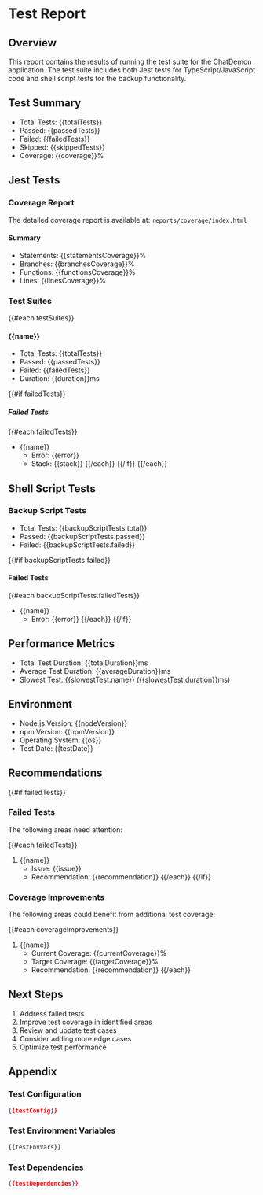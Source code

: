 # Test Report

## Overview

This report contains the results of running the test suite for the ChatDemon application. The test suite includes both Jest tests for TypeScript/JavaScript code and shell script tests for the backup functionality.

## Test Summary

- Total Tests: {{totalTests}}
- Passed: {{passedTests}}
- Failed: {{failedTests}}
- Skipped: {{skippedTests}}
- Coverage: {{coverage}}%

## Jest Tests

### Coverage Report

The detailed coverage report is available at: `reports/coverage/index.html`

#### Summary

- Statements: {{statementsCoverage}}%
- Branches: {{branchesCoverage}}%
- Functions: {{functionsCoverage}}%
- Lines: {{linesCoverage}}%

### Test Suites

{{#each testSuites}}
#### {{name}}

- Total Tests: {{totalTests}}
- Passed: {{passedTests}}
- Failed: {{failedTests}}
- Duration: {{duration}}ms

{{#if failedTests}}
##### Failed Tests

{{#each failedTests}}
- {{name}}
  - Error: {{error}}
  - Stack: {{stack}}
{{/each}}
{{/if}}
{{/each}}

## Shell Script Tests

### Backup Script Tests

- Total Tests: {{backupScriptTests.total}}
- Passed: {{backupScriptTests.passed}}
- Failed: {{backupScriptTests.failed}}

{{#if backupScriptTests.failed}}
#### Failed Tests

{{#each backupScriptTests.failedTests}}
- {{name}}
  - Error: {{error}}
{{/each}}
{{/if}}

## Performance Metrics

- Total Test Duration: {{totalDuration}}ms
- Average Test Duration: {{averageDuration}}ms
- Slowest Test: {{slowestTest.name}} ({{slowestTest.duration}}ms)

## Environment

- Node.js Version: {{nodeVersion}}
- npm Version: {{npmVersion}}
- Operating System: {{os}}
- Test Date: {{testDate}}

## Recommendations

{{#if failedTests}}
### Failed Tests

The following areas need attention:

{{#each failedTests}}
1. {{name}}
   - Issue: {{issue}}
   - Recommendation: {{recommendation}}
{{/each}}
{{/if}}

### Coverage Improvements

The following areas could benefit from additional test coverage:

{{#each coverageImprovements}}
1. {{name}}
   - Current Coverage: {{currentCoverage}}%
   - Target Coverage: {{targetCoverage}}%
   - Recommendation: {{recommendation}}
{{/each}}

## Next Steps

1. Address failed tests
2. Improve test coverage in identified areas
3. Review and update test cases
4. Consider adding more edge cases
5. Optimize test performance

## Appendix

### Test Configuration

```json
{{testConfig}}
```

### Test Environment Variables

```bash
{{testEnvVars}}
```

### Test Dependencies

```json
{{testDependencies}}
``` 